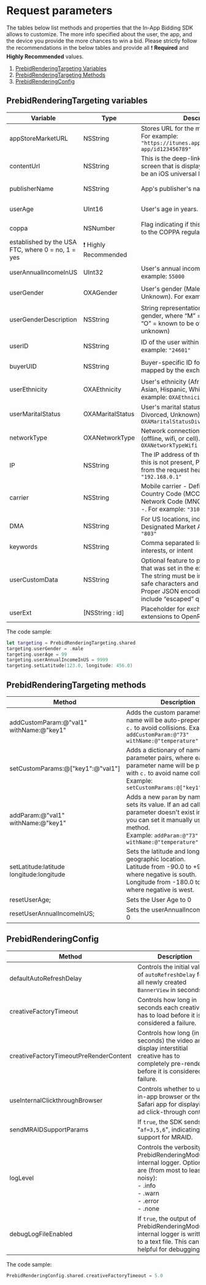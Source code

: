 # Request parameters

The tables below list methods and properties that the In-App Bidding SDK allows to customize. The more info specified about the user, the app, and the device you provide the more chances to win a bid. Please strictly follow the recommendations in the below tables and provide all ❗ **Required** and **Highly Recommended** values.


1. [PrebidRenderingTargeting Variables](#prebidrenderingtargeting-variables)
1. [PrebidRenderingTargeting Methods](#prebidrenderingtargeting-methods)
1. [PrebidRenderingConfig](#prebidrenderingconfig)

## PrebidRenderingTargeting variables

| **Variable**         | **Type**         | **Description**                                              | **Required?**            |
| -------------------- | ---------------- | ------------------------------------------------------------ | ------------------------ |
| appStoreMarketURL    | NSString         | Stores URL for the mobile application. For example: `"https://itunes.apple.com/us/app/your-app/id123456789"` | ❗ Required            |
|contentUrl            | NSString         |  This is the deep-link URL for the app screen that is displaying the ad. This can be an iOS universal link.  | ❗ Highly Recommended                 |
|publisherName| NSString | App's publisher's name. | ❗ Highly Recommended                 |
| userAge              | UInt16           | User's age in years. For example: `35`  | ❗ Highly Recommended |
| coppa                | NSNumber         | Flag indicating if this request is subject to the COPPA regulations
 established by the USA FTC, where 0 = no, 1 = yes  | ❗ Highly Recommended |
| userAnnualIncomeInUS | UInt32           | User's annual income in US dollars. For example: `55000` | ❗ Highly Recommended |
| userGender           | OXAGender        | User's gender (Male, Female, Other, Unknown). For example: `OXAGenderFemale` | ❗ Highly Recommended  |
|userGenderDescription| NSString | String representation of the user's gender, where “M” = male, “F” = female, “O” = known to be other (i.e., omitted is unknown) | |
| userID               | NSString         | ID of the user within the app. For example: `"24601"`   | ❗ Highly Recommended  |
| buyerUID             | NSString | Buyer-specific ID for the user as mapped by the exchange for the buyer. | ❗ Highly Recommended  |
| userEthnicity        | OXAEthnicity     | User's ethnicity (African American, Asian, Hispanic, White, Other). For example: `OXAEthnicityAsian` | Recommended if available  |
| userMaritalStatus    | OXAMaritalStatus | User's marital status (Single, Married, Divorced, Unknown). For example: `OXAMaritalStatusDivorced` | Recommended if available |
| networkType          | OXANetworkType   | Network connection type of the user (offline, wifi, or cell).For example: `OXANetworkTypeWifi` | ❗ Required |
| IP                   | NSString         | The IP address of the carrier gateway. If this is not present, Prebid retrieves it from the request header. For example: `"192.168.0.1"` | ❗ Highly Recommended                 |
| carrier              | NSString         | Mobile carrier - Defined by the Mobile Country Code (MCC) and Mobile Network Code (MNC), using the format: <MCC>-<MNC>. For example: `"310-410"` | Optional                 |
| DMA                  | NSString         | For US locations, indicates the user's Designated Market Area. For example: `"803"` | Optional                 |
| keywords             | NSString         | Comma separated list of keywords, interests, or intent | Optional |
| userCustomData| NSString | Optional feature to pass bidder the data that was set in the exchange’s cookie. The string must be in base85 cookie safe characters and be in any format. Proper JSON encoding must be used to include “escaped” quotation marks. | Optional |
|userExt| [NSString : id] | Placeholder for exchange-specific extensions to OpenRTB. | Optional |

The code sample:

``` swift
let targeting = PrebidRenderingTargeting.shared
targeting.userGender = .male
targeting.userAge = 99
targeting.userAnnualIncomeInUS = 9999
targeting.setLatitude(123.0, longitude: 456.0)
```


## PrebidRenderingTargeting methods

| **Method**                               | **Description**                                              |
| ---------------------------------------- | ------------------------------------------------------------ |
| addCustomParam:@"val1" withName:@"key1"  | Adds the custom parameters. The name will be auto-prepended with `c.` to avoid collisions. Example: `addCustomParam:@"73" withName:@"temperature"` |
| setCustomParams:@["key1":@"val1"]        | Adds a dictionary of name-value parameter pairs, where each parameter name will be prepended with `c.` to avoid name collisions. Example: `setCustomParams:@["key1":@"val1"]` |
| addParam:@"val1" withName:@"key1"        | Adds a new `param` by name and sets its value. If an ad call parameter doesn't exist in this SDK, you can set it manually using this method.<br />Example: `addParam:@"73" withName:@"temperature"` |
| setLatitude:latitude longitude:longitude | Sets the latitude and longitude of a geographic location.<br>Latitude from -90.0 to +90.0, where negative is south. <br>Longitude from -180.0 to +180.0, where negative is west. |
| resetUserAge;                            | Sets the User Age to 0                                       |
| resetUserAnnualIncomeInUS;               | Sets the userAnnualIncomeInUS to 0                           |


## PrebidRenderingConfig

| **Method**                             | **Description**                                              | **Default** |
| -------------------------------------- | ------------------------------------------------------------ | ----------- |
| defaultAutoRefreshDelay                | Controls the initial value of `autoRefreshDelay` for all newly created `BannerView` in seconds. | 60          |
| creativeFactoryTimeout                 | Controls how long in seconds each creative has to load before it is considered a failure. | 3           |
| creativeFactoryTimeoutPreRenderContent | Controls how long (in seconds) the video and display interstitial creative has to completely pre-render before it is considered a failure. | 30          |
| useInternalClickthroughBrowser         | Controls whether to use in-app browser or the Safari app for displaying ad click-through content. | true        |
| sendMRAIDSupportParams                 | If `true`, the SDK sends "`af=3,5,6`", indicating support for MRAID. | true        |
| logLevel                               | Controls the verbosity of PrebidRenderingModule's internal logger. Options are (from most to least noisy):<br />- .info<br />- .warn<br />- .error<br />- .none | .info       |
| debugLogFileEnabled                    | If `true`, the output of PrebidRenderingModule's internal logger is written to a text file. This can be helpful for debugging. | false       |

The code sample:

``` swift
PrebidRenderingConfig.shared.creativeFactoryTimeout = 5.0
```

